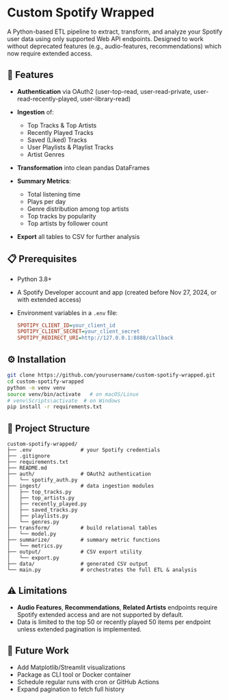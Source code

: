 # Custom Spotify Wrapped

A Python-based ETL pipeline to extract, transform, and analyze your Spotify user data using only supported Web API endpoints. Designed to work without deprecated features (e.g., audio-features, recommendations) which now require extended access.

## 🚀 Features

- **Authentication** via OAuth2 (user-top-read, user-read-private, user-read-recently-played, user-library-read)
- **Ingestion** of:

  - Top Tracks & Top Artists
  - Recently Played Tracks
  - Saved (Liked) Tracks
  - User Playlists & Playlist Tracks
  - Artist Genres

- **Transformation** into clean pandas DataFrames
- **Summary Metrics**:

  - Total listening time
  - Plays per day
  - Genre distribution among top artists
  - Top tracks by popularity
  - Top artists by follower count

- **Export** all tables to CSV for further analysis

## 📋 Prerequisites

- Python 3.8+
- A Spotify Developer account and app (created before Nov 27, 2024, or with extended access)
- Environment variables in a `.env` file:

  ```ini
  SPOTIPY_CLIENT_ID=your_client_id
  SPOTIPY_CLIENT_SECRET=your_client_secret
  SPOTIPY_REDIRECT_URI=http://127.0.0.1:8888/callback
  ```

## ⚙️ Installation

```bash
git clone https://github.com/yourusername/custom-spotify-wrapped.git
cd custom-spotify-wrapped
python -m venv venv
source venv/bin/activate   # on macOS/Linux
# venv\Scripts\activate  # on Windows
pip install -r requirements.txt
```

## 📂 Project Structure

```
custom-spotify-wrapped/
├── .env                # your Spotify credentials
├── .gitignore
├── requirements.txt
├── README.md
├── auth/               # OAuth2 authentication
│   └── spotify_auth.py
├── ingest/             # data ingestion modules
│   ├── top_tracks.py
│   ├── top_artists.py
│   ├── recently_played.py
│   ├── saved_tracks.py
│   ├── playlists.py
│   └── genres.py
├── transform/          # build relational tables
│   └── model.py
├── summarize/          # summary metric functions
│   └── metrics.py
├── output/             # CSV export utility
│   └── export.py
├── data/               # generated CSV output
└── main.py             # orchestrates the full ETL & analysis
```

## ⚠️ Limitations

- **Audio Features**, **Recommendations**, **Related Artists** endpoints require Spotify extended access and are not supported by default.
- Data is limited to the top 50 or recently played 50 items per endpoint unless extended pagination is implemented.

## 🌟 Future Work

- Add Matplotlib/Streamlit visualizations
- Package as CLI tool or Docker container
- Schedule regular runs with cron or GitHub Actions
- Expand pagination to fetch full history
